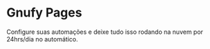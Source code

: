 # Gnufy Pages
Configure suas automações e deixe tudo isso rodando na nuvem por 24hrs/dia no automático.
